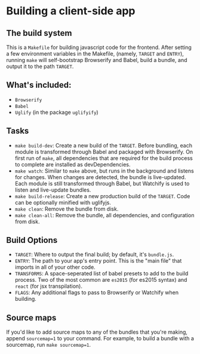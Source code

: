 # Building a client-side app

## The build system
This is a `Makefile` for building javascript code for the frontend. After setting a few environment
variables in the Makefile, (namely, `TARGET` and `ENTRY`), running `make` will self-bootstrap
Browserify and Babel, build a bundle, and output it to the path `TARGET`.

## What's included:
- `Browserify`
- `Babel`
- `Uglify` (in the package `uglifyify`)

## Tasks
- `make build-dev`: Create a new build of the `TARGET`. Before bundling, each module is transformed
  through Babel and packaged with Browserify. On first run of `make`, all dependencies that are
  required for the build process to complete are installed as devDependencies.
- `make watch`: Similar to `make` above, but runs in the background and listens for changes. When
  changes are detected, the bundle is live-updated. Each module is still transformed through Babel,
  but Watchify is used to listen and live-update bundles.
- `make build-release`: Create a new production build of the `TARGET`. Code can be optionally
  minified with uglifyjs.
- `make clean`: Remove the bundle from disk.
- `make clean-all`: Remove the bundle, all dependencies, and configuration from disk.

## Build Options
- `TARGET`: Where to output the final build; by default, it's `bundle.js`.
- `ENTRY`: The path to your app's entry point. This is the "main file" that imports in all of your
  other code.
- `TRANSFORMS`: A space-seperated list of babel presets to add to the build process. Two of the most
  common are `es2015` (for es2015 syntax) and `react` (for jsx transpilation).
- `FLAGS`: Any additional flags to pass to Browserify or Watchify when building.

## Source maps
If you'd like to add source maps to any of the bundles that you're making, append `sourcemap=1` to
your command. For example, to build a bundle with a sourcemap, run `make sourcemap=1`.
